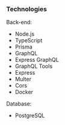 ### Technologies

Back-end:

- Node.js
- TypeScript
- Prisma
- GraphQL
- Express GraphQL
- GraphQL Tools
- Express
- Multer
- Cors
- Docker

Database:

- PostgreSQL